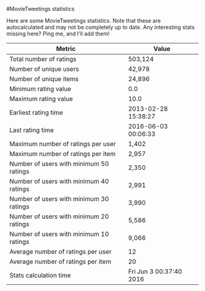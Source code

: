 #MovieTweetings statistics

Here are some MovieTweetings statistics. Note that these are autocalculated and may not be completely up to date. Any interesting stats missing here? Ping me, and I'll add them!

Metric | Value
--- | ---
Total number of ratings                 | 503,124
Number of unique users                  | 42,978
Number of unique items                  | 24,896
Minimum rating value                    | 0.0
Maximum rating value                    | 10.0
Earliest rating time                    | 2013-02-28 15:38:27
Last rating time                        | 2016-06-03 00:06:33
Maximum number of ratings per user      | 1,402
Maximum number of ratings per item      | 2,957
Number of users with minimum 50 ratings | 2,350
Number of users with minimum 40 ratings | 2,991
Number of users with minimum 30 ratings | 3,990
Number of users with minimum 20 ratings | 5,586
Number of users with minimum 10 ratings | 9,066
Average number of ratings per user      | 12
Average number of ratings per item      | 20
Stats calculation time                  | Fri Jun  3 00:37:40 2016

